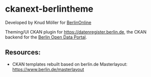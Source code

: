 # ckanext-berlintheme

Developed by Knud Möller for [BerlinOnline](http://berlinonline.de)

Theming/UI CKAN plugin for https://datenregister.berlin.de, the CKAN backend for the [Berlin Open Data Portal](https://daten.berlin.de).

## Resources:

* CKAN templates rebuilt based on berlin.de Masterlayout: https://www.berlin.de/masterlayout

